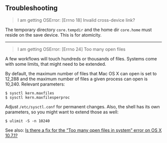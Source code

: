 Troubleshooting
---------------

> I am getting OSError: [Errno 18] Invalid cross-device link?

The temporary directory `core.tempdir` and the home dir `core.home` must
reside on the save device. This is for atomicity.

----

> I am getting OSError: [Errno 24] Too many open files

A few workflows will touch hundreds or thousands of files. Systems
come with some limits, that might need to be extended.

By default, the maximum number of files that Mac OS X can open is set to
12,288 and the maximum number of files a given process can open is 10,240.
Relevant parameters:

    $ sysctl kern.maxfiles
    $ sysctl kern.maxfilesperproc

Adjust `/etc/sysctl.conf` for permanent changes. Also, the shell has its
own parameters, so you might want to extend those as well:

    $ ulimit -S -n 10240

See also: [Is there a fix for the “Too many open files in system” error on OS X 10.7.1?](http://superuser.com/a/443168/38447)
